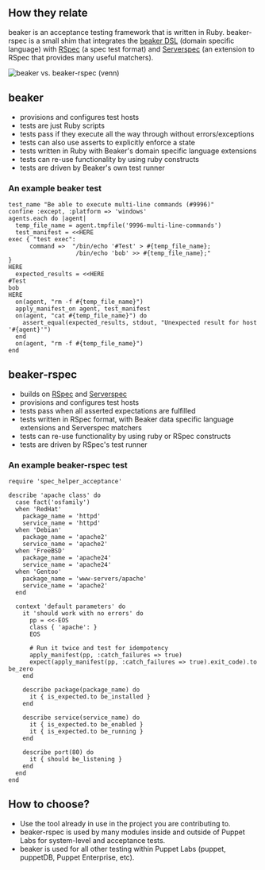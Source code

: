 ## How they relate

beaker is an acceptance testing framework that is written in Ruby. beaker-rspec is a small shim that integrates the [beaker DSL](http://www.rubydoc.info/github/puppetlabs/beaker/Beaker/DSL) (domain specific language) with [RSpec](http://rspec.info/) (a spec test format) and [Serverspec](http://serverspec.org/) (an extension to RSpec that provides many useful matchers).

![beaker vs. beaker-rspec (venn)](http://anodelman.github.io/shared/img/beaker_vs_beaker_rspec.jpg)

## beaker

- provisions and configures test hosts
- tests are just Ruby scripts
- tests pass if they execute all the way through without errors/exceptions
- tests can also use asserts to explicitly enforce a state
- tests written in Ruby with Beaker's domain specific language extensions
- tests can re-use functionality by using ruby constructs
- tests are driven by Beaker's own test runner

### An example beaker test

    test_name "Be able to execute multi-line commands (#9996)"
    confine :except, :platform => 'windows'
    agents.each do |agent|
      temp_file_name = agent.tmpfile('9996-multi-line-commands')
      test_manifest = <<HERE
    exec { "test exec":
          command =>  "/bin/echo '#Test' > #{temp_file_name};
                       /bin/echo 'bob' >> #{temp_file_name};"
    }
    HERE
      expected_results = <<HERE
    #Test
    bob
    HERE
      on(agent, "rm -f #{temp_file_name}")
      apply_manifest_on agent, test_manifest
      on(agent, "cat #{temp_file_name}") do
        assert_equal(expected_results, stdout, "Unexpected result for host '#{agent}'")
      end
      on(agent, "rm -f #{temp_file_name}")
    end

## beaker-rspec

- builds on [RSpec](http://rspec.info/) and [Serverspec](http://serverspec.org/)
- provisions and configures test hosts
- tests pass when all asserted expectations are fulfilled
- tests written in RSpec format, with Beaker data specific language extensions and Serverspec matchers
- tests can re-use functionality by using ruby or RSpec constructs
- tests are driven by RSpec's test runner

### An example beaker-rspec test

    require 'spec_helper_acceptance'

    describe 'apache class' do
      case fact('osfamily')
      when 'RedHat'
        package_name = 'httpd'
        service_name = 'httpd'
      when 'Debian'
        package_name = 'apache2'
        service_name = 'apache2'
      when 'FreeBSD'
        package_name = 'apache24'
        service_name = 'apache24'
      when 'Gentoo'
        package_name = 'www-servers/apache'
        service_name = 'apache2'
      end

      context 'default parameters' do
        it 'should work with no errors' do
          pp = <<-EOS
          class { 'apache': }
          EOS

          # Run it twice and test for idempotency
          apply_manifest(pp, :catch_failures => true)
          expect(apply_manifest(pp, :catch_failures => true).exit_code).to be_zero
        end

        describe package(package_name) do
          it { is_expected.to be_installed }
        end

        describe service(service_name) do
          it { is_expected.to be_enabled }
          it { is_expected.to be_running }
        end

        describe port(80) do
          it { should be_listening }
        end
      end
    end

## How to choose?

- Use the tool already in use in the project you are contributing to.
- beaker-rspec is used by many modules inside and outside of Puppet Labs for system-level and acceptance tests.
- beaker is used for all other testing within Puppet Labs (puppet, puppetDB, Puppet Enterprise, etc).
